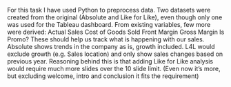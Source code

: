 For this task I have used Python to preprocess data. 
Two datasets were created from the original (Absolute and Like for Like), even though only one was used for the Tableau dashboard. 
From existing variables, few more were derived:
Actual Sales
Cost of Goods Sold
Front Margin
Gross Margin
Is Promo?
These should help us track what is happening with our sales.
Absolute shows trends in the company as is, growth included. L4L would exclude growth (e.g. Sales location) and only show sales changes based on previous year.
Reasoning behind this is that adding Like for Like analysis would require much more slides over the 10 slide limit. 
(Even now it’s more, but excluding welcome, intro and conclusion it fits the requirement)
